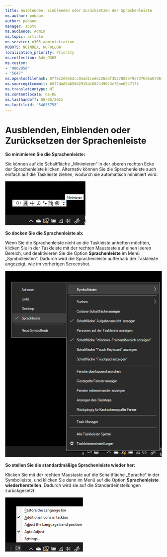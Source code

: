 ```yaml
---
title: Ausblenden, Einblenden oder Zurücksetzen der Sprachenleiste
ms.author: pebaum
author: pebaum
manager: scotv
ms.audience: Admin
ms.topic: article
ms.service: o365-administration
ROBOTS: NOINDEX, NOFOLLOW
localization_priority: Priority
ms.collection: Adm_O365
ms.custom:
- "9002950"
- "5647"
ms.openlocfilehash: 87f8c2d9e52cc9aad1cede226daf3527882ef9e737685a67d671978c05c5a822
ms.sourcegitcommit: b5f7da89a650d2915dc652449623c78be6247175
ms.translationtype: HT
ms.contentlocale: de-DE
ms.lasthandoff: 08/05/2021
ms.locfileid: "54055755"
---
```

# <a name="hide-display-or-reset-the-language-bar"></a>Ausblenden, Einblenden oder Zurücksetzen der Sprachenleiste

**So minimieren Sie die Sprachenleiste:**

Sie können auf die Schaltfläche „Minimieren“ in der oberen rechten Ecke der Sprachenleiste klicken. Alternativ können Sie die Sprachenleiste auch einfach auf die Taskleiste ziehen, wodurch sie automatisch minimiert wird.

![Minimieren der Sprachenleiste](media/minimize-language-bar.png)

**So docken Sie die Sprachenleiste ab:**

Wenn Sie die Sprachenleiste nicht an die Taskleiste anheften möchten, klicken Sie in der Taskleiste mit der rechten Maustaste auf einen leeren Bereich, und deaktivieren Sie die Option **Sprachenleiste** im Menü „Symbolleisten“. Dadurch wird die Sprachenleiste außerhalb der Taskleiste angezeigt, wie im vorherigen Screenshot.

![Abdocken der Sprachenleiste](media/pop-out-language-bar.png)

**So stellen Sie die standardmäßige Sprachenleiste wieder her:**

Klicken Sie mit der rechten Maustaste auf die Schaltfläche „Sprache“ in der Symbolleiste, und klicken Sie dann im Menü auf die Option **Sprachenleiste wiederherstellen**. Dadurch wird sie auf die Standardeinstellungen zurückgesetzt.

![Sprachenleiste wiederherstellen](media/restore-language-bar.png)
